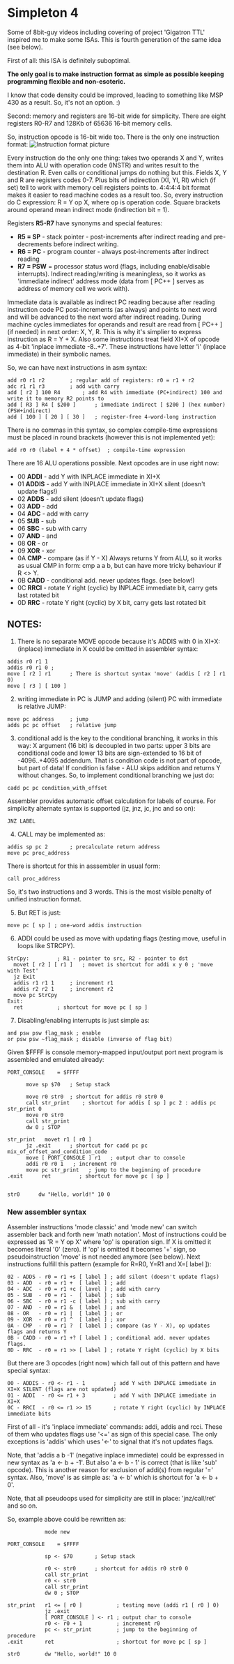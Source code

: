 # Simpleton 4

Some of 8bit-guy videos including covering of project 'Gigatron TTL' inspired me to make some ISAs.
This is fourth generation of the same idea (see below).

First of all: this ISA is definitely suboptimal.

**The only goal is to make instruction format as simple as possible keeping programming flexible and non-esoteric.**

I know that code density could be improved, leading to something like MSP 430 as a result. So, it's not an option. :)

Second: memory and registers are 16-bit wide for simplicity.
There are eight registers R0-R7 and 128Kb of 65636 16-bit memory cells.

So, instruction opcode is 16-bit wide too. There is the only one instruction format:
![Instruction format picture](https://cdn.jpg.wtf/futurico/95/66/1613283583-9566e916e4b56fca243a37105c20898d.png)

Every instruction do the only one thing: takes two operands X and Y, writes them into ALU with operation code (INSTR) and writes result to the destination R. Even calls or conditional jumps do nothing but this.
Fields X, Y and R are registers codes 0-7. Plus bits of indirection (XI, YI, RI) which (if set) tell to work with memory cell registers points to. 4:4:4:4 bit format makes it easier to read machine codes as a result too.
So, every instruction do C expression: R = Y op X, where op is operation code. Square brackets around operand mean indirect mode (indirection bit = 1).

Registers **R5-R7** have synonyms and special features:
- **R5 = SP** - stack pointer - post-increments after indirect reading and pre-decrements before indirect writing.
- **R6 = PC** - program counter - always post-increments after indirect reading
- **R7 = PSW** = processor status word (flags, including enable/disable interrupts). Indirect reading/writing is meaningless, so it works as 'immediate indirect' address mode (data from [ PC++ ] serves as address of memory cell we work with).

Immediate data is available as indirect PC reading because after reading instruction code PC post-increments (as always) and points to next word and will be advanced to the next word after indirect reading.
During machine cycles immediates for operands and result are read from [ PC++ ] (if needed) in next order: X, Y, R. This is why it's simplier to express instruction as R = Y + X.
Also some instructions treat field XI+X of opcode as 4-bit 'inplace immediate -8..+7'. These instructions have letter 'i' (inplace immediate) in their symbolic names.

So, we can have next instructions in asm syntax: 
```
add r0 r1 r2		; regular add of registers: r0 = r1 + r2
adc r1 r1 r3		; add with carry
add [ r2 ] 100 R4		; add R4 with immediate (PC+indirect) 100 and write it to memory R2 points to
add [ R3 ] R4 [ $200 ]		; immediate indirect [ $200 ] (hex number) (PSW+indirect)
add [ 100 ] [ 20 ] [ 30 ]	; register-free 4-word-long instruction
```
There is no commas in this syntax, so complex compile-time expressions must be placed in round brackets (however this is not implemented yet):
```
add r0 r0 (label + 4 * offset)	; compile-time expression
```

There are 16 ALU operations possible. Next opcodes are in use right now:
- 00 **ADDI** - add Y with INPLACE immediate in XI+X
- 01 **ADDIS** - add Y with INPLACE immediate in XI+X silent (doesn't update flags!)
- 02 **ADDS** - add silent (doesn't update flags)
- 03 **ADD** - add
- 04 **ADC** - add with carry
- 05 **SUB** - sub
- 06 **SBC** - sub with carry
- 07 **AND** - and
- 08 **OR** - or
- 09 **XOR** - xor
- 0A **CMP** - compare (as if Y - X) Always returns Y from ALU, so it works as usual CMP in form: cmp a a b, but can have more tricky behaviour if R <> Y.
- 0B **CADD** - conditional add. never updates flags. (see below!)
- 0C **RRCI** - rotate Y right (cyclic) by INPLACE immediate bit, carry gets last rotated bit
- 0D **RRC** - rotate Y right (cyclic) by X bit, carry gets last rotated bit

## NOTES:

1. There is no separate MOVE opcode because it's ADDIS with 0 in XI+X:
(inplace) immediate in X could be omitted in assembler syntax:
```
addis r0 r1 1
addis r0 r1 0 ;
move [ r2 ] r1 		; There is shortcut syntax 'move' (addis [ r2 ] r1 0)
move [ r3 ] [ 100 ]
```
2. writing immediate in PC is JUMP and adding (silent) PC with immediate is relative JUMP:
```
move pc address		; jump
adds pc pc offset	; relative jump
```
3. conditional add is the key to the conditional branching, it works in this way: X argument (16 bit) is decoupled in two parts: upper 3 bits are conditional code and lower 13 bits are sign-extended to 16 bit of -4096..+4095 addendum. That is condition code is not part of opcode, but part of data! If condition is false - ALU skips addition and returns Y without changes.
So, to implement conditional branching we just do:
```
cadd pc pc condition_with_offset
```
Assembler provides automatic offset calculation for labels of course.
For simplicity alternate syntax is supported (jz, jnz, jc, jnc and so on):
```
JNZ LABEL
```
4. CALL may be implemented as:
```
addis sp pc 2 		; precalculate return address
move pc proc_address
```
There is shortcut for this in asssembler in usual form:
```
call proc_address
```
So, it's two instructions and 3 words. This is the most visible penalty of unified instruction format.

5. But RET is just:
```
move pc [ sp ] ; one-word addis instruction
```
6. ADDI could be used as move with updating flags (testing move, useful in loops like STRCPY).
```
StrCpy: 		; R1 - pointer to src, R2 - pointer to dst
  movet [ r2 ] [ r1 ] 	; movet is shortcut for addi x y 0 ; 'move with Test'
  jz Exit
  addis r1 r1 1		; increment r1
  addis r2 r2 1		; increment r2
  move pc StrCpy
Exit:
  ret 			; shortcut for move pc [ sp ]
```
7. Disabling/enabling interrupts is just simple as:
```
and psw psw flag_mask ; enable
or psw psw ~flag_mask ; disable (inverse of flag bit)
```

Given $FFFF is console memory-mapped input/output port next program is assembled and emulated already:
```
PORT_CONSOLE    = $FFFF

      move sp $70	; Setup stack

      move r0 str0	; shortcut for addis r0 str0 0
      call str_print	; shortcut for addis [ sp ] pc 2 : addis pc str_print 0
      move r0 str0
      call str_print
      dw 0 ; STOP

str_print   movet r1 [ r0 ]
      jz .exit      ; shortcut for cadd pc pc mix_of_offset_and_condition_code
      move [ PORT_CONSOLE ] r1   ; output char to console
      addi r0 r0 1   ; increment r0
      move pc str_print   ; jump to the beginning of procedure
.exit      ret         ; shortcut for move pc [ sp ]


str0      dw "Hello, world!" 10 0
```

### New assembler syntax

Assembler instructions 'mode classic' and 'mode new' can switch assembler back and forth new 'math notation'.
Most of instructions could be expressed as 'R = Y op X' where 'op' is operation sign.
If X is omitted it becomes literal '0' (zero).
If 'op' is omitted it becomes '+' sign, so pseudoinstruction 'move' is not needed anymore (see below).
Next instructions fulfill this pattern (example for R=R0, Y=R1 and X=[ label ]):
```
02 - ADDS - r0 = r1 +s [ label ] ; add silent (doesn't update flags)
03 - ADD  - r0 = r1 +  [ label ] ; add
04 - ADC  - r0 = r1 +c [ lavel ] ; add with carry
05 - SUB  - r0 = r1 -  [ label ] ; sub
06 - SBC  - r0 = r1 -c [ label ] ; sub with carry
07 - AND  - r0 = r1 &  [ label ] ; and
08 - OR   - r0 = r1 |  [ label ] ; or
09 - XOR  - r0 = r1 ^  [ label ] ; xor
0A - CMP  - r0 = r1 ?  [ label ] ; compare (as Y - X), op updates flags and returns Y
0B - CADD - r0 = r1 +? [ label ] ; conditional add. never updates flags.
0D - RRC  - r0 = r1 >> [ label ] ; rotate Y right (cyclic) by X bits
```
But there are 3 opcodes (right now) which fall out of this pattern and have special syntax:
```
00 - ADDIS - r0 <- r1 - 1         ; add Y with INPLACE immediate in XI+X SILENT (flags are not updated)
01 - ADDI  - r0 <= r1 + 3         ; add Y with INPLACE immediate in XI+X
0C - RRCI  - r0 <= r1 >> 15       ; rotate Y right (cyclic) by INPLACE immediate bits
```
First of all - it's 'inplace immediate' commands: addi, addis and rcci. These of them who updates flags use '<=' as sign of this special case. 
The only exceptions is 'addis' which uses '<-' to signal that it's not updates flags.

Note, that 'addis a b -1' (negative inplace immediate) could be expressed in new syntax as 'a <- b + -1'. But also 'a <- b - 1' is correct (that is like 'sub' opcode). This is another reason for exclusion of addi(s) from regular '=' syntax.
Also, 'move' is as simple as: 'a <- b' which is shortcut for 'a <- b + 0'.

Note, that all pseudoops used for simplicity are still in place: 'jnz/call/ret' and so on.

So, example above could be rewritten as:
```
            mode new

PORT_CONSOLE    = $FFFF

            sp <- $70       ; Setup stack

            r0 <- str0      ; shortcut for addis r0 str0 0
            call str_print
            r0 <- str0
            call str_print
            dw 0 ; STOP

str_print   r1 <= [ r0 ]           ; testing move (addi r1 [ r0 ] 0)
            jz .exit           
            [ PORT_CONSOLE ] <- r1 ; output char to console
            r0 <- r0 + 1           ; increment r0
            pc <- str_print        ; jump to the beginning of procedure
.exit       ret                    ; shortcut for move pc [ sp ]

str0        dw "Hello, world!" 10 0
```
